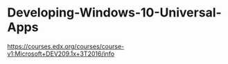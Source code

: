 # Developing-Windows-10-Universal-Apps
https://courses.edx.org/courses/course-v1:Microsoft+DEV209.1x+3T2016/info
